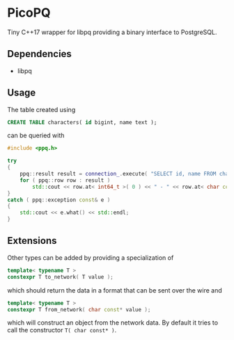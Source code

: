 # PicoPQ

Tiny C++17 wrapper for libpq providing a binary interface to PostgreSQL.

## Dependencies

- libpq

## Usage

The table created using

```SQL
CREATE TABLE characters( id bigint, name text );
```

can be queried with

```C++
#include <ppq.h>

try
{
    ppq::result result = connection_.execute( "SELECT id, name FROM characters WHERE id = $1", 1ll );
    for ( ppq::row row : result )
        std::cout << row.at< int64_t >( 0 ) << " - " << row.at< char const* >( 1 ) << std::endl;
}
catch ( ppq::exception const& e )
{
    std::cout << e.what() << std::endl;
}
```

## Extensions
Other types can be added by providing a specialization of

```C++
template< typename T >
constexpr T to_network( T value );
```

which should return the data in a format that can be sent over the wire and

```C++
template< typename T >
constexpr T from_network( char const* value );
```

which will construct an object from the network data.  By default it tries to call the constructor `T( char const* )`.